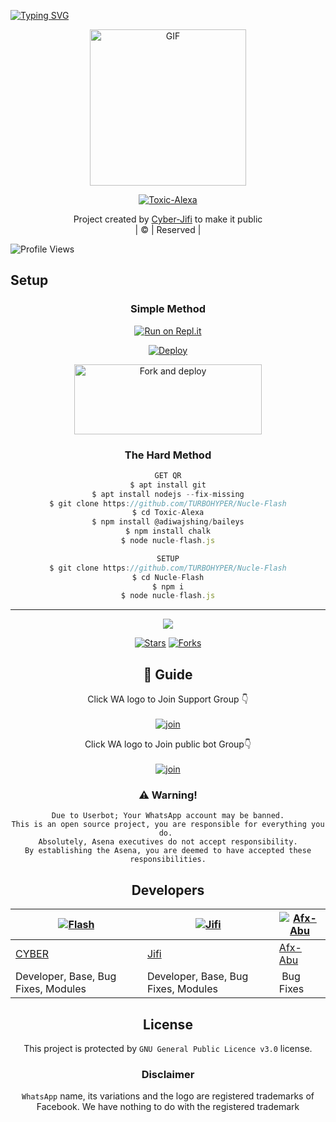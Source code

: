 [![Typing SVG](https://readme-typing-svg.herokuapp.com?font=Frutiger&color=%2336BCF7&size=32&lines=WELCOME+TO+NUCLE-FLASH;THIS+BOT+MADE+BY+CYBERKID+%26+JIFI)](https://git.io/typing-svg)
<div align="center">
        <img src="https://telegra.ph/file/f6ec3d3d845a1e3dcce39.jpg" alt="GIF" width="250" height="250"/>
</p>

<a href="#"><img title="Toxic-Alexa" src="https://img.shields.io/badge/Toxic-Alexa-green?colorA=%23ff0000&colorB=%23017e40&style=for-the-badge"></a>
</p>
  <p align="center">
</p>
</div>
<p align="center">
Project created by <a href="https://github.com/CYBERXKID">Cyber-Jifi</a> to make it public
    <br>
       | © |
        Reserved |
    <br> 
</p>

![Profile Views](https://hits.seeyoufarm.com/api/count/incr/badge.svg?url=https://github.com/CYBERXKID/Nucle-Flash&title=Nucle-Flash%20Views)

## Setup
<div align="center">

  ### Simple Method
 
[![Run on Repl.it](https://repl.it/badge/github/quiec/whatsAlfa)](https://replit.com/@TURBOHYPER/Toxic-Alexa?v=1)

[![Deploy](https://www.herokucdn.com/deploy/button.svg)](https://heroku.com/deploy?template=https://github.com/CYBERXKID/Nucle-Flash) 
        
<a href="https://github.com/CYBERXKID/Nucle-Flash/fork"><img align="center" src="https://i.imgur.com/nfRl7cd.jpeg" alt="Fork and deploy" height="112" width="300" /></a>
<br>
   
 
### The Hard Method
```js
GET QR
$ apt install git
$ apt install nodejs --fix-missing
$ git clone https://github.com/TURBOHYPER/Nucle-Flash
$ cd Toxic-Alexa
$ npm install @adiwajshing/baileys
$ npm install chalk
$ node nucle-flash.js
```
      
```js
SETUP
$ git clone https://github.com/TURBOHYPER/Nucle-Flash
$ cd Nucle-Flash
$ npm i
$ node nucle-flash.js
```

----

  <p align="center">
  <a href="https://github.com/CYBERXKID/Nucle-Flash">
    
<a href="https://github.com/CYBERXKID/followers">
<img src="https://img.shields.io/github/repo-size/farhan-dqz/Julie-Mwol?color=green&label=Repo%20total%20size&style=plastic">
<p align="center">
<a href="https://github.com/TURBOHYPER/Toxic-Alexa/followers"
<img title="Followers" src="https://img.shields.io/github/followers/TOXICTURBO?color=blue&style=flat-square"></a>
<a href="https://github.com/CYBERXKID/Nucle-Flash/stargazers/"><img title="Stars" src="https://img.shields.io/github/stars/CYBERXKID/Nucle-Flash?color=blue&style=flat-trangle"></a>
<a href="https://github.com/CYBERXKID/Nucle-Flash/network/members"><img title="Forks" src="https://img.shields.io/github/forks/CYBERXKID/Nucle-Flash?color=blue&style=flat-trangle"></a>
</p>

## 📢 Guide
Click WA logo to Join Support Group 👇
    <br>
<br>
  [![join](https://github.com/Alien-alfa/PublicBot/blob/main/wlogo.svg.png)](https://chat.whatsapp.com/LWjJ4tu2qe9BWQZ1JzRZgp)
  <div align="center">


Click WA logo to Join public bot Group👇
    <br>
<br>
  [![join](https://github.com/Alien-alfa/PublicBot/blob/main/wlogo.svg.png)](https://chat.whatsapp.com/LWjJ4tu2qe9BWQZ1JzRZgp)
  <div align="center">

  </div>


### ⚠️ Warning! 
```
Due to Userbot; Your WhatsApp account may be banned.
This is an open source project, you are responsible for everything you do. 
Absolutely, Asena executives do not accept responsibility.
By establishing the Asena, you are deemed to have accepted these responsibilities.
```
          
## Developers
  <div align="center">
    
  [![Flash](https://github.com/CYBERXKID.png?size=100)](https://github.com/CYBERKID) | [![Jifi](https://github.com/MD-JIFI.png?size=100)](https://github.com/MD-JIFI) | [![Afx-Abu](https://github.com/Afx-Abu.png?size=100)](https://github.com/Afx-Abu) 
----|----|----
[CYBER](https://github.com/CYBERXKID) | [Jifi](https://github.com/MD-JIFI) | [Afx-Abu](https://github.com/Afx-Abu) 
Developer, Base, Bug Fixes, Modules| Developer, Base, Bug Fixes, Modules |  Bug Fixes
  </div>
    
    


## License
This project is protected by `GNU General Public Licence v3.0` license.

### Disclaimer
`WhatsApp` name, its variations and the logo are registered trademarks of Facebook. We have nothing to do with the registered trademark
